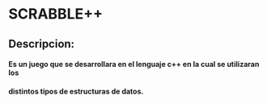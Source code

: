 # SCRABBLE++
## Descripcion:
#### Es un juego que se desarrollara en el lenguaje c++ en la cual se utilizaran los
#### distintos tipos de estructuras de datos.
